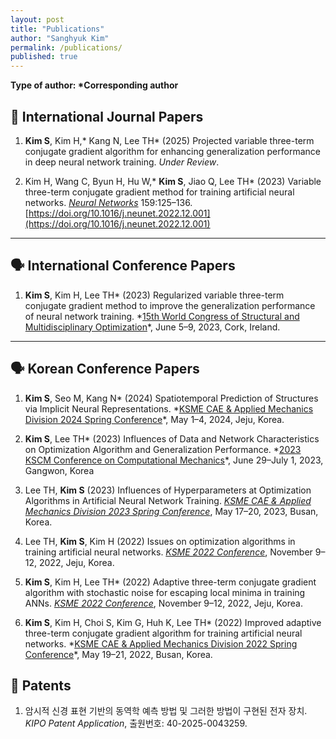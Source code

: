 ```yaml
---
layout: post
title: "Publications"
author: "Sanghyuk Kim"
permalink: /publications/
published: true
---
```


**Type of author: \*Corresponding author**

## 📖 International Journal Papers

1. **Kim S**, Kim H,\* Kang N, Lee TH\* (2025) Projected variable three-term conjugate gradient algorithm for enhancing generalization performance in deep neural network training. _Under Review_.

2. Kim H, Wang C, Byun H, Hu W,\* **Kim S**, Jiao Q, Lee TH\* (2023) Variable three-term conjugate gradient method for training artificial neural networks. [_Neural Networks_](https://www.sciencedirect.com/journal/neural-networks) 159:125–136. [https://doi.org/10.1016/j.neunet.2022.12.001](https://doi.org/10.1016/j.neunet.2022.12.001)

---

## 🗣️ International Conference Papers

1. **Kim S**, Kim H, Lee TH* (2023) Regularized variable three-term conjugate gradient method to improve the generalization performance of neural network training. *<u>15th World Congress of Structural and Multidisciplinary Optimization</u>\*, June 5–9, 2023, Cork, Ireland.

---

## 🗣️ Korean Conference Papers

1. **Kim S**, Seo M, Kang N* (2024) Spatiotemporal Prediction of Structures via Implicit Neural Representations. *<u>KSME CAE & Applied Mechanics Division 2024 Spring Conference</u>\*, May 1–4, 2024, Jeju, Korea.

2. **Kim S**, Lee TH* (2023) Influences of Data and Network Characteristics on Optimization Algorithm and Generalization Performance. *<u>2023 KSCM Conference on Computational Mechanics</u>\*, June 29–July 1, 2023, Gangwon, Korea

3. Lee TH, **Kim S** (2023) Influences of Hyperparameters at Optimization Algorithms in Artificial Neural Network Training. _<u>KSME CAE & Applied Mechanics Division 2023 Spring Conference</u>_, May 17–20, 2023, Busan, Korea.

4. Lee TH, **Kim S**, Kim H (2022) Issues on optimization algorithms in training artificial neural networks. _<u>KSME 2022 Conference</u>_, November 9–12, 2022, Jeju, Korea.

5. **Kim S**, Kim H, Lee TH\* (2022) Adaptive three-term conjugate gradient algorithm with stochastic noise for escaping local minima in training ANNs. _<u>KSME 2022 Conference</u>_, November 9–12, 2022, Jeju, Korea.
6. **Kim S**, Kim H, Choi S, Kim G, Huh K, Lee TH* (2022) Improved adaptive three-term conjugate gradient algorithm for training artificial neural networks. *<u>KSME CAE & Applied Mechanics Division 2022 Spring Conference</u>\*, May 19–21, 2022, Busan, Korea.

## 🧾 Patents

1. 암시적 신경 표현 기반의 동역학 예측 방법 및 그러한 방법이 구현된 전자 장치. _KIPO Patent Application_, 출원번호: 40-2025-0043259.
